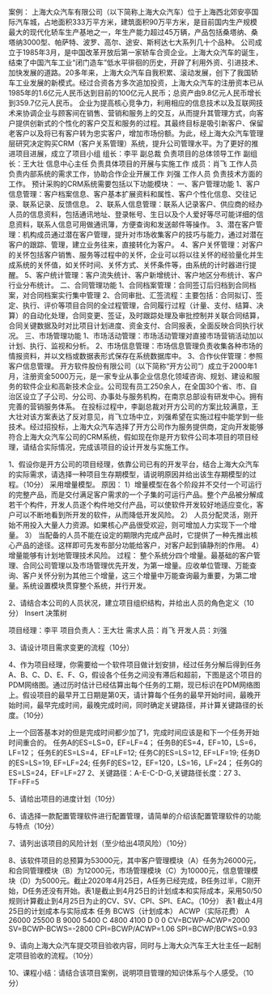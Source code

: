 案例：
上海大众汽车有限公司（以下简称上海大众汽车）位于上海西北郊安亭国际汽车城，占地面积333万平方米，建筑面积90万平方米，是目前国内生产规模最大的现代化轿车生产基地之一，年生产能力超过45万辆，产品包括桑塔纳、桑塔纳3000型、帕萨特、波罗、高尔、途安、斯柯达七大系列几十个品种。
公司成立于1985年3月，是中国改革开放后第一家轿车合资企业。上海大众汽车的诞生，结束了中国汽车工业“闭门造车”低水平徘徊的历史，开辟了利用外资、引进技术、加快发展的道路。20多年来，上海大众汽车自我积累、滚动发展，创下了我国轿车工业发展的新模式。经过合资各方多次追加投资，上海大众汽车的注册资本已从1985年的1.6亿元人民币达到目前的100亿元人民币；总资产由9.8亿元人民币增长到359.7亿元人民币。
企业为提高核心竞争力，利用相应的信息技术以及互联网技术来协调企业与顾客间在销售、营销和服务上的交互，从而提升其管理方式，向客户提供创新式的个性化的客户交互和服务的过程。其最终目标是吸引新客户、保留老客户以及将已有客户转为忠实客户，增加市场份额。为此，经上海大众汽车管理层研究决定购买CRM（客户关系管理）系统，提升公司管理水平。为了更好的推进项目进展，成立了项目小组
组长：李平 副总裁 负责项目的总体领导工作
副组长：王大壮 信息中心主任 负责具体项目的开展与实施工作
成员：肖飞 工作人员 负责内部系统的需求工作，协助合作企业开展工作
      刘强 工作人员 负责技术方面的工作。
预计采购的CRM系统需要包括以下功能模块：
一、客户管理功能
1、客户信息管理：客户档案信息、客户基本扩展资料和属性、客户个性化信息、交往记录、联系记录、反馈信息。
2、联系人信息管理：联系人记录客户、供应商的经办人员的信息资料，包括通讯地址、登录帐号、生日以及个人爱好等尽可能详细的信息资料，联系人信息可用做通讯簿，方便查询和发送邮件等操作。
3、潜在客户管理：机构成员通过潜在客户管理，提升对市场收集客户的技巧与能力，通过对潜在客户的跟踪、管理，建立业务往来，直接转化为客户。
4、客户关怀管理：对客户的关怀包括客户销售、服务等过程中的关怀，企业可以将以往关怀的经验量化并生成系统的关怀值，如关怀时间、关怀方式、关怀条件等，由系统的计时器进行提醒。
5、客户统计管理：客户流失统计、客户新增统计、客户地区分布统计、客户行业分布统计。
二、合同管理功能
1、合同档案管理：合同签订后归档到合同档案，对合同档案实行集中管理
2、合同审批、汇签流程：主要包括：合同拟订、签定、执行、评价等项目合同的全过程管理，合同履行过程（计量、支付、结算、决算）的自动化处理，合同变更、签证，及时跟踪处理及审批控制并关联合同结算，合同关键数据及时对比项目计划进度、资金支付、合同报表，全面反映合同执行状况。
三、市场管理功能
1、市场活动管理：市场活动管理对直接市场营销活动加以计划、执行、监视和分析。
2、市场信息管理：市场信息管理负责收集各种市场的情报资料，并以文档或数据表形式保存在系统数据库中。
3、合作伙伴管理：参照客户信息管理。
开方软件股份有限公司（以下简称“开方公司”）成立于2000年1月，注册资金5000万元，是一家专业从事企业信息化领域咨询、规划、建设和服务的软件企业和高新技术企业。公司现有员工250余人，在全国30个省、市、自治区设立了子公司、分公司、办事处与服务机构，在南京总部设有研发中心。拥有完善的营销服务体系。
在投标过程中，李副总裁对开方公司的方案比较满意，王大壮对该方案表达了反对意见，肖飞立场中立，刘强希望在实施过程中能学到一些技术。经过招投标，上海大众汽车选择了开方公司作为服务提供商，定向开发能够符合上海大众汽车公司的CRM系统，假如现在你是开方软件公司本项目的项目经理，请结合实际情况，完成该项目的设计开发与实施工作。

1、假设你是开方公司的项目经理，依靠公司已有的开发平台，结合上海大众汽车的实际需求，请选择一种项目生存期模型，请说明原因并给出该生存期模型的过程。（10分）
采用增量模型。
原因：
1）增量模型在各个阶段并不交付一个可运行的完整产品，而是交付满足客户需求的一个子集的可运行产品。整个产品被分解成若干个构件，开发人员逐个构件地交付产品，可以使软件开发较好地适应变化，客户可以不断地看到所开发的软件，从而降低开发风险。
2） 人员分配灵活，刚开始不用投入大量人力资源。如果核心产品很受欢迎，则可增加人力实现下一个增量。
3） 当配备的人员不能在设定的期限内完成产品时，它提供了一种先推出核心产品的途径。这样即可先发布部分功能给客户，对客户起到镇静剂的作用。
4） 增量能够有计划地管理技术风险。
过程：
整个系统分四个增量。最基础的客户管理、合同公司管理以及市场管理优先开发，为第一增量。应收单位管理、万能查询、客户关怀分别为其他三个增量，这三个增量中万能查询最为重要，为第二增量。系统设置模块贯穿整个系统，并行开发。

2、请结合本公司的人员状况，建立项目组织结构，并给出人员的角色定义（10分）
Insert  决策树

项目经理：李平
项目负责人：王大壮
需求人员：肖飞
开发人员：刘强












3、请设计项目需求变更的流程（10分）








4、作为项目经理，你需要给一个软件项目做计划安排，经过任务分解后得到任务A、B、C、D、E、F、G，假设各个任务之间没有滞后和超前，下图是这个项目的PDM网络图。通过历时估计已经估算出每个任务的工期，现已标识在PDM网络图上。假设项目的最早开工日期是第0天，请计算每个任务的最早开始时间，最晚开始时间，最早完成时间，最晚完成时间，同时确定关键路径，并计算关键路径的长度。（10分）




上一个回答基本对的但是完成时间都少加了1，完成时间应该是和下一个任务开始时间重合的。
任务A的ES=LS=0，EF=LF=4；
任务B的ES=4，EF=10，LS=6，LF=12；
任务E的ES=LS=4，EF=LF=12;
任务C的ES=LS=12, EF=LF=19;
任务D的ES=LS=19, EF=LF=24;
任务F的ES=12，EF=120，LS=16，LF=24；
任务G的ES=LS=24，EF=LF=27
2、关键路径：A-E-C-D-G,关键路径长度：27
3、TF=FF=5


















5、请给出项目的进度计划（10分）









6、请选择一款配置管理软件进行配置管理，请简单的介绍该配置管理软件的功能与特点（10分）







7、请列出该项目的风险计划（至少给出4项风险）（10分）











8、该软件项目的总预算为53000元，其中客户管理模块（A）任务为26000元，和合同管理模块（B）为12000元，市场管理模块（C）为10000元，信息管理模块（D）为5000元。截止2020年4月25日，A任务已经完成，B任务过半，C刚开始，D任务还没有开始。表1是截止到4月25日的计划成本和实际成本，采用50/50规则计算截止到4月25日为止的CV、SV、CPI、SPI、EAC。（10分）
表1 截止4月25日的计划成本与实际成本
任务	BCWS（计划成本）	ACWP（实际花费）
A	26000	25500
B	9000	5400
C	4800	4100
D	0	0
CV=BCWP-ACWP=2000
SV=BCWP-BCWS=-2800
CPI=BCWP/ACWP=1.06
SPI=BCWP/BCWS=0.93















9、请向上海大众汽车提交项目验收内容，同时与上海大众汽车王大壮主任一起制定项目验收的流程。（10分）














10、课程小结：请结合该项目案例，说明项目管理的知识体系与个人感受。（10分）
